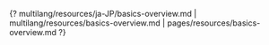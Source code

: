 {? multilang/resources/ja-JP/basics-overview.md | multilang/resources/basics-overview.md | pages/resources/basics-overview.md ?}
